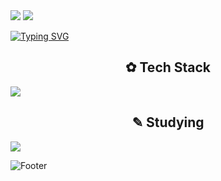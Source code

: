 
<img src="https://capsule-render.vercel.app/api?type=rounded&color=7BD1D2&height=100&width=1000&section=header&text=%E2%8A%B1My%20GitHub%20Profile%E2%8A%B0%20&fontSize=30&fontColor=FFFFFF&fontAlign=50" />


<img src="https://capsule-render.vercel.app/api?type=venom&color=ECEFF1&height=200&section=header&text=Hwang%20hye%20won&fontSize=70"/>


<a href="https://git.io/typing-svg"><img src="https://readme-typing-svg.demolab.com?font=footlight MT light&pause=1000&random=false&width=435&lines=Hello,+World!" alt="Typing SVG" /></a>
<h2 align="center"> ✿ Tech Stack </h2>
<img src="https://img.shields.io/badge/html-90CAF9.svg?style=for-the-badge&logo=spring&logoColor=6DB33F" />



<h2 align="center"> ✎ Studying  </h2>
<img src="https://img.shields.io/badge/spring-283593.svg?style=for-the-badge&logo=spring&logoColor=6DB33F" />



![Footer](https://capsule-render.vercel.app/api?type=waving&color=0:ECEFF1,100:7BD1D2&height=200&section=footer)
